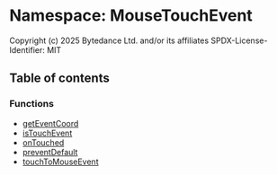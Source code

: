 # Namespace: MouseTouchEvent

Copyright (c) 2025 Bytedance Ltd. and/or its affiliates
SPDX-License-Identifier: MIT

## Table of contents

### Functions

* [getEventCoord](/en/auto-docs/fixed-layout-editor/functions/MouseTouchEvent.getEventCoord.md)
* [isTouchEvent](/en/auto-docs/fixed-layout-editor/functions/MouseTouchEvent.isTouchEvent.md)
* [onTouched](/en/auto-docs/fixed-layout-editor/functions/MouseTouchEvent.onTouched.md)
* [preventDefault](/en/auto-docs/fixed-layout-editor/functions/MouseTouchEvent.preventDefault.md)
* [touchToMouseEvent](/en/auto-docs/fixed-layout-editor/functions/MouseTouchEvent.touchToMouseEvent.md)
